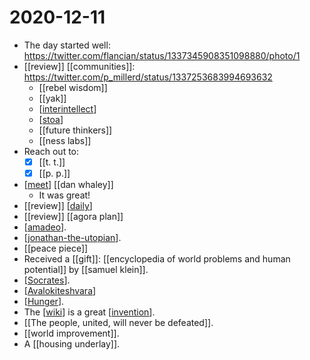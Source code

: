 # 2020-12-11

- The day started well: https://twitter.com/flancian/status/1337345908351098880/photo/1
- [[review]] [[communities]]: https://twitter.com/p_millerd/status/1337253683994693632
  - [[rebel wisdom]]
  - [[yak]]
  - [[interintellect]]
  - [[stoa]]
  - [[future thinkers]]
  - [[ness labs]]
- Reach out to:
  - [x] [[t. t.]]
  - [x] [[p. p.]]
- [[meet]] [[dan whaley]]
  - It was great!
- [[review]] [[daily]]
- [[review]] [[agora plan]]
- [[amadeo]].
- [[jonathan-the-utopian]].
- [[peace piece]]
- Received a [[gift]]: [[encyclopedia of world problems and human potential]] by [[samuel klein]].
- [[Socrates]].
- [[Avalokiteshvara]]
- [[Hunger]].
- The [[wiki]] is a great [[invention]].
- [[The people, united, will never be defeated]].
- [[world improvement]].
- A [[housing underlay]].

[//begin]: # "Autogenerated link references for markdown compatibility"
[interintellect]: ../interintellect "Interintellect"
[stoa]: ../stoa "Stoa"
[meet]: ../meet "Meet"
[dan-whaley]: ../dan-whaley "Dan Whaley"
[daily]: ../daily "Daily"
[agora-plan]: ../agora-plan "Agora Plan"
[amadeo]: ../amadeo "Amadeo"
[jonathan-the-utopian]: ../jonathan-the-utopian "Jonathan the Utopian"
[peace-piece]: ../peace-piece "Peace Piece"
[encyclopedia-of-world-problems-and-human-potential]: ../encyclopedia-of-world-problems-and-human-potential "Encyclopedia of World Problems and Human Potential"
[samuel-klein]: ../samuel-klein "Samuel Klein"
[socrates]: ../socrates "Socrates"
[avalokiteshvara]: ../avalokiteshvara "Avalokiteshvara"
[hunger]: ../hunger "Hunger"
[wiki]: ../wiki "Wiki"
[invention]: ../invention "Invention"
[the-people-united-will-never-be-defeated]: ../the-people-united-will-never-be-defeated "The People, United, Will Never Be Defeated"
[world-improvement]: ../world-improvement "World Improvement"
[housing-underlay]: ../housing-underlay "Housing Underlay"
[//end]: # "Autogenerated link references"